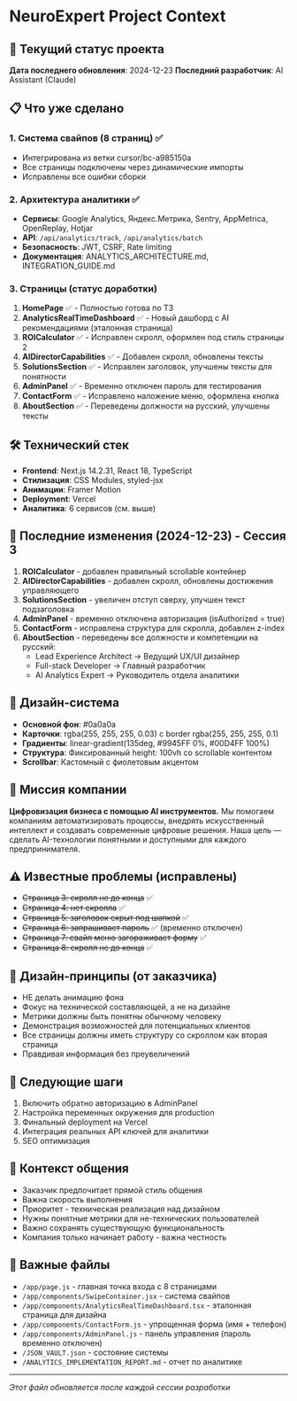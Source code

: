 # NeuroExpert Project Context

## 🎯 Текущий статус проекта
**Дата последнего обновления**: 2024-12-23
**Последний разработчик**: AI Assistant (Claude)

## 📋 Что уже сделано

### 1. Система свайпов (8 страниц) ✅
- Интегрирована из ветки cursor/bc-a985150a
- Все страницы подключены через динамические импорты
- Исправлены все ошибки сборки

### 2. Архитектура аналитики ✅
- **Сервисы**: Google Analytics, Яндекс.Метрика, Sentry, AppMetrica, OpenReplay, Hotjar
- **API**: `/api/analytics/track`, `/api/analytics/batch`
- **Безопасность**: JWT, CSRF, Rate limiting
- **Документация**: ANALYTICS_ARCHITECTURE.md, INTEGRATION_GUIDE.md

### 3. Страницы (статус доработки)
1. **HomePage** ✅ - Полностью готова по ТЗ
2. **AnalyticsRealTimeDashboard** ✅ - Новый дашборд с AI рекомендациями (эталонная страница)
3. **ROICalculator** ✅ - Исправлен скролл, оформлен под стиль страницы 2
4. **AIDirectorCapabilities** ✅ - Добавлен скролл, обновлены тексты
5. **SolutionsSection** ✅ - Исправлен заголовок, улучшены тексты для понятности
6. **AdminPanel** ✅ - Временно отключен пароль для тестирования
7. **ContactForm** ✅ - Исправлено наложение меню, оформлена кнопка
8. **AboutSection** ✅ - Переведены должности на русский, улучшены тексты

## 🛠 Технический стек
- **Frontend**: Next.js 14.2.31, React 18, TypeScript
- **Стилизация**: CSS Modules, styled-jsx
- **Анимации**: Framer Motion
- **Deployment**: Vercel
- **Аналитика**: 6 сервисов (см. выше)

## 📝 Последние изменения (2024-12-23) - Сессия 3
1. **ROICalculator** - добавлен правильный scrollable контейнер
2. **AIDirectorCapabilities** - добавлен скролл, обновлены достижения управляющего
3. **SolutionsSection** - увеличен отступ сверху, улучшен текст подзаголовка
4. **AdminPanel** - временно отключена авторизация (isAuthorized = true)
5. **ContactForm** - исправлена структура для скролла, добавлен z-index
6. **AboutSection** - переведены все должности и компетенции на русский:
   - Lead Experience Architect → Ведущий UX/UI дизайнер
   - Full-stack Developer → Главный разработчик
   - AI Analytics Expert → Руководитель отдела аналитики

## 🎨 Дизайн-система
- **Основной фон**: #0a0a0a
- **Карточки**: rgba(255, 255, 255, 0.03) с border rgba(255, 255, 255, 0.1)
- **Градиенты**: linear-gradient(135deg, #9945FF 0%, #00D4FF 100%)
- **Структура**: Фиксированный height: 100vh со scrollable контентом
- **Scrollbar**: Кастомный с фиолетовым акцентом

## 🎯 Миссия компании
**Цифровизация бизнеса с помощью AI инструментов.**
Мы помогаем компаниям автоматизировать процессы, внедрять искусственный интеллект и создавать современные цифровые решения. Наша цель — сделать AI-технологии понятными и доступными для каждого предпринимателя.

## ⚠️ Известные проблемы (исправлены)
- ~~Страница 3: скролл не до конца~~ ✅
- ~~Страница 4: нет скролла~~ ✅
- ~~Страница 5: заголовок скрыт под шапкой~~ ✅
- ~~Страница 6: запрашивает пароль~~ ✅ (временно отключен)
- ~~Страница 7: свайп меню загораживает форму~~ ✅
- ~~Страница 8: скролл не до конца~~ ✅

## 🎨 Дизайн-принципы (от заказчика)
- НЕ делать анимацию фона
- Фокус на технической составляющей, а не на дизайне
- Метрики должны быть понятны обычному человеку
- Демонстрация возможностей для потенциальных клиентов
- Все страницы должны иметь структуру со скроллом как вторая страница
- Правдивая информация без преувеличений

## 🚀 Следующие шаги
1. Включить обратно авторизацию в AdminPanel
2. Настройка переменных окружения для production
3. Финальный deployment на Vercel
4. Интеграция реальных API ключей для аналитики
5. SEO оптимизация

## 💬 Контекст общения
- Заказчик предпочитает прямой стиль общения
- Важна скорость выполнения
- Приоритет - техническая реализация над дизайном
- Нужны понятные метрики для не-технических пользователей
- Важно сохранять существующую функциональность
- Компания только начинает работу - важна честность

## 📁 Важные файлы
- `/app/page.js` - главная точка входа с 8 страницами
- `/app/components/SwipeContainer.jsx` - система свайпов
- `/app/components/AnalyticsRealTimeDashboard.tsx` - эталонная страница для дизайна
- `/app/components/ContactForm.js` - упрощенная форма (имя + телефон)
- `/app/components/AdminPanel.js` - панель управления (пароль временно отключен)
- `/JSON_VAULT.json` - состояние системы
- `/ANALYTICS_IMPLEMENTATION_REPORT.md` - отчет по аналитике

---
*Этот файл обновляется после каждой сессии разработки*